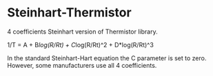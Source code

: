 Steinhart-Thermistor
=====================
4 coefficients Steinhart version of Thermistor library.

1/T = A + B*log(R/Rt) + C*log(R/Rt)^2 + D*log(R/Rt)^3

In the standard Steinhart-Hart equation the C parameter is set to zero.
However, some manufacturers use all 4 coefficients.
